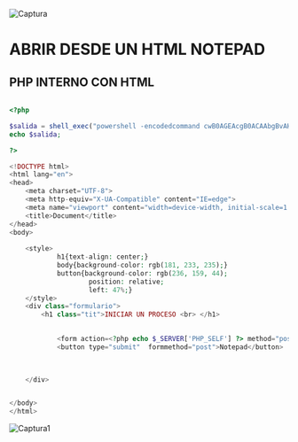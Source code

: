 ![Captura](https://user-images.githubusercontent.com/72084639/143287902-e81d2e02-8455-4175-86da-b7b381ea9359.PNG)
# ABRIR DESDE UN HTML NOTEPAD

## PHP INTERNO CON HTML

```php

<?php

$salida = shell_exec("powershell -encodedcommand cwB0AGEAcgB0ACAAbgBvAHQAZQBwAGEAZAA=");
echo $salida;

?>

<!DOCTYPE html>
<html lang="en">
<head>
    <meta charset="UTF-8">
    <meta http-equiv="X-UA-Compatible" content="IE=edge">
    <meta name="viewport" content="width=device-width, initial-scale=1.0">
    <title>Document</title>
</head>
<body>
    
    <style>
            h1{text-align: center;}
            body{background-color: rgb(181, 233, 235);}
            button{background-color: rgb(236, 159, 44);
                    position: relative;
                    left: 47%;}
    </style>
    <div class="formulario">
        <h1 class="tit">INICIAR UN PROCESO <br> </h1>
        

            <form action=<?php echo $_SERVER['PHP_SELF'] ?> method="post">
            <button type="submit"  formmethod="post">Notepad</button>

            
            
    </div>


</body>
</html>

```
![Captura1](https://user-images.githubusercontent.com/72084639/143288068-23396049-1b7b-4370-9fca-d98ae6cc95dc.PNG)


